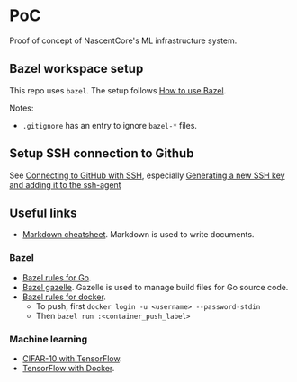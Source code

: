 # PoC

Proof of concept of NascentCore's ML infrastructure system.

## Bazel workspace setup

This repo uses `bazel`. The setup follows [How to use Bazel](
https://docs.bazel.build/versions/master/getting-started.html#installation).

Notes:

*   `.gitignore` has an entry to ignore `bazel-*` files.

## Setup SSH connection to Github

See [Connecting to GitHub with SSH](
https://help.github.com/en/github/authenticating-to-github/connecting-to-github-with-ssh),
especially
[Generating a new SSH key and adding it to the ssh-agent](
https://help.github.com/en/github/authenticating-to-github/generating-a-new-ssh-key-and-adding-it-to-the-ssh-agent)

## Useful links

*   [Markdown cheatsheet](
    https://github.com/adam-p/markdown-here/wiki/Markdown-Cheatsheet).
    Markdown is used to write documents.

### Bazel

*   [Bazel rules for Go](
    https://github.com/bazelbuild/rules_go).
*   [Bazel gazelle](https://github.com/bazelbuild/bazel-gazelle). Gazelle is
    used to manage build files for Go source code.
*   [Bazel rules for docker](https://github.com/bazelbuild/rules_docker).
    *   To push, first `docker login -u <username> --password-stdin`
    *   Then `bazel run :<container_push_label>`

### Machine learning

*   [CIFAR-10 with TensorFlow](https://www.tensorflow.org/tutorials/images/cnn).
*   [TensorFlow with Docker](https://www.tensorflow.org/install/docker).
